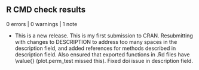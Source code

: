 ## R CMD check results

0 errors | 0 warnings | 1 note

* This is a new release. This is my first submission to CRAN. 
  Resubmitting with changes to DESCRIPTION to address too many spaces in the description field,
  and added references for methods described in description field.
  Also ensured that exported functions in .Rd files have \value{} (plot.perm_test missed this).
  Fixed doi issue in description field.
